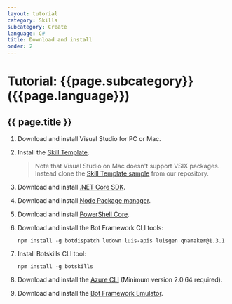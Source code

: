 ```yaml
---
layout: tutorial
category: Skills
subcategory: Create
language: C#
title: Download and install
order: 2
---
```


# Tutorial: {{page.subcategory}} ({{page.language}})

## {{ page.title }}

1. Download and install Visual Studio for PC or Mac.
1. Install the [Skill Template](https://marketplace.visualstudio.com/items?itemName=BotBuilder.BotSkillTemplate). 
   > Note that Visual Studio on Mac doesn't support VSIX packages. Instead clone the [Skill Template sample](https://github.com/microsoft/botframework-solutions/tree/master/templates/Skill-Template/csharp/Sample) from our repository.
2. Download and install [.NET Core SDK](https://www.microsoft.com/net/download).  
3. Download and install [Node Package manager](https://nodejs.org/en/).
4. Download and install [PowerShell Core](https://docs.microsoft.com/en-us/powershell/scripting/install/installing-powershell?view=powershell-6).
5. Download and install the Bot Framework CLI tools:

   ```
   npm install -g botdispatch ludown luis-apis luisgen qnamaker@1.3.1
   ```
6. Install Botskills CLI tool:
   
   ```
   npm install -g botskills
   ```

7. Download and install the [Azure CLI](https://docs.microsoft.com/en-us/cli/azure/install-azure-cli-windows?view=azure-cli-latest) (Minimum version 2.0.64 required).
8. Download and install the [Bot Framework Emulator](https://aka.ms/botframework-emulator).
